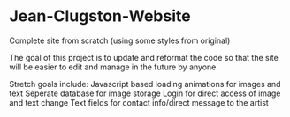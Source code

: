 # Jean-Clugston-Website

Complete site from scratch (using some styles from original)

The goal of this project is to update and reformat the code so that the site will be easier to edit and manage in the future by anyone.

Stretch goals include:
Javascript based loading animations for images and text
Seperate database for image storage
Login for direct access of image and text change
Text fields for contact info/direct message to the artist
